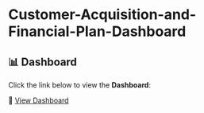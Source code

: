 # Customer-Acquisition-and-Financial-Plan-Dashboard
## 📊 Dashboard

Click the link below to view the **Dashboard**:

🔗 [View Dashboard]([https://docs.google.com/spreadsheets/d/FILE_ID/edit#gid=1156624324](https://docs.google.com/spreadsheets/d/1muL-uSFimv_QHhzGZx2GeXGjxylmr0fJlyTri9OUaIA/edit?gid=1156624324#gid=1156624324))

